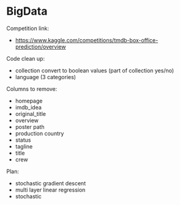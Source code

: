 # BigData
Competition link:
  - https://www.kaggle.com/competitions/tmdb-box-office-prediction/overview

Code clean up:
  - collection convert to boolean values (part of collection yes/no)
  - language (3 categories)

Columns to remove:
  - homepage
  - imdb_idea
  - original_title
  - overview
  - poster path
  - production country
  - status
  - tagline
  - title
  - crew

Plan:
- stochastic gradient descent
- multi layer linear regression
- stochastic
